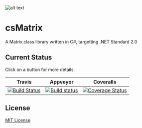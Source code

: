 ![alt text](https://github.com/michaelmcmullin/csMatrix/blob/7c5510a06fadec5d3024b67048d9123edc7010fe/Assets/csMatrix_128x128.png "csMatrix Icon")

# csMatrix

A Matrix class library written in C#, targetting .NET Standard 2.0

## Current Status

Click on a button for more details.

| Travis | Appveyor | Coveralls |
|--------|----------|-----------|
| [![Build Status](https://travis-ci.org/michaelmcmullin/csMatrix.svg?branch=master)](https://travis-ci.org/michaelmcmullin/csMatrix) | [![Build status](https://ci.appveyor.com/api/projects/status/o5vna4byfl4047x2?svg=true)](https://ci.appveyor.com/project/michaelmcmullin/csmatrix) | [![Coverage Status](https://coveralls.io/repos/github/michaelmcmullin/csMatrix/badge.svg?branch=master)](https://coveralls.io/github/michaelmcmullin/csMatrix?branch=master) |

## License
[MIT License](https://github.com/michaelmcmullin/csMatrix/blob/48f2c07d97d079bbca2251453afd1e369857e099/LICENSE)
